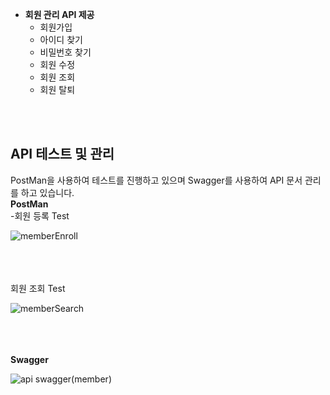 - <Strong>회원 관리 API 제공</Strong>
  - 회원가입
  - 아이디 찾기 
  - 비밀번호 찾기
  - 회원 수정 
  - 회원 조회
  - 회원 탈퇴



<br>
<br>
<h2>API 테스트 및 관리 </h2>
 PostMan을 사용하여 테스트를 진행하고 있으며 Swagger를 사용하여 API 문서 관리를 하고 있습니다.

<br>
<Strong>PostMan</Strong>
<br>
-회원 등록 Test

![memberEnroll](https://user-images.githubusercontent.com/41244406/159385045-1e475c34-d16b-4f7d-8c2d-54f7e4b7c99f.PNG)


<br>
<br>
<br>
회원 조회 Test

![memberSearch](https://user-images.githubusercontent.com/41244406/159206823-9e3b9220-b8a5-421c-a00a-73f8e72b69b3.png)



<br>
<br>
<br>
<Strong>Swagger</Strong>

![api swagger(member)](https://user-images.githubusercontent.com/41244406/159385122-eb54c82b-4cb9-40c9-81e3-3c99af7a3e6c.PNG)

